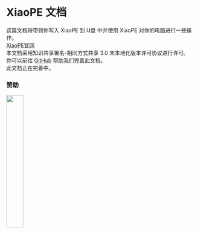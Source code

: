 # XiaoPE 文档

这篇文档将带领你写入 XiaoPE 到 U盘 中并使用 XiaoPE 对你的电脑进行一些操作。   
[XiaoPE官网](https://xiaope.cn)   
本文档采用知识共享署名-相同方式共享 3.0 未本地化版本许可协议进行许可。   
你可以前往 [GitHub](https://github.com/TheZihanGu/XiaoPE-Document) 帮助我们完善此文档。   
此文档正在完善中。
### 赞助
<img src="https://zihangu.oss-cn-hangzhou.aliyuncs.com/weixinjuanzeng.jpg" width = 30% height = 30% />